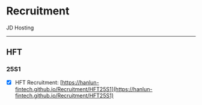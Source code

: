 # Recruitment
JD Hosting

---
## HFT

### 25S1
- [x] HFT Recruitment: [https://hanlun-fintech.github.io/Recruitment/HFT25S1](https://hanlun-fintech.github.io/Recruitment/HFT25S1)
